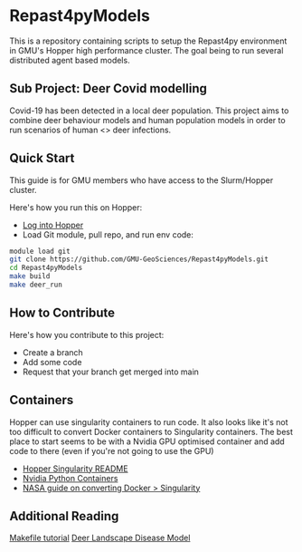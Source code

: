 # Repast4pyModels

This is a repository containing scripts to setup the Repast4py environment in GMU's Hopper high performance cluster. The goal being to run several distributed agent based models.

## Sub Project: Deer Covid modelling

Covid-19 has been detected in a local deer population. This project aims to combine deer behaviour models and human population models in order to run scenarios of human <> deer infections.

## Quick Start

This guide is for GMU members who have access to the Slurm/Hopper cluster.

Here's how you run this on Hopper:

- [Log into Hopper](https://wiki.orc.gmu.edu/mkdocs/Logging_Into_Hopper/)
- Load Git module, pull repo, and run env code:

```bash
module load git
git clone https://github.com/GMU-GeoSciences/Repast4pyModels.git 
cd Repast4pyModels
make build
make deer_run
```

## How to Contribute

Here's how you contribute to this project:

- Create a branch
- Add some code
- Request that your branch get merged into main

## Containers

Hopper can use singularity containers to run code. It also looks like it's not too difficult to convert Docker containers to Singularity containers. The best place to start seems to be with a Nvidia GPU optimised container and add code to there (even if you're not going to use the GPU)

- [Hopper Singularity README](https://wiki.orc.gmu.edu/mkdocs/Containerized_jobs_on_Hopper/)
- [Nvidia Python Containers](https://catalog.ngc.nvidia.com/orgs/nvidia/teams/distroless/containers/python/tags)
- [NASA guide on converting Docker > Singularity](https://www.nas.nasa.gov/hecc/support/kb/converting-docker-images-to-singularity-for-use-on-pleiades_643.html)

## Additional Reading

[Makefile tutorial](https://makefiletutorial.com/#the-essence-of-make)
[Deer Landscape Disease Model](https://www.researchgate.net/publication/363077733_The_effect_of_landscape_transmission_mode_and_social_behavior_on_disease_transmission_Simulating_the_transmission_of_chronic_wasting_disease_in_white-tailed_deer_Odocoileus_virginianus_populations_usi)
